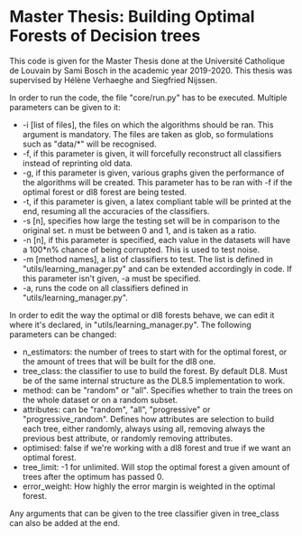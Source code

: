 # Master Thesis: Building Optimal Forests of Decision trees

This code is given for the Master Thesis done at the Université Catholique de Louvain by Sami Bosch in the academic year 2019-2020. This thesis was supervised by Hélène Verhaeghe and Siegfried Nijssen.

In order to run the code, the file "core/run.py" has to be executed. Multiple parameters can be given to it:

- -i [list of files], the files on which the algorithms should be ran. This argument is mandatory. The files are taken as glob, so formulations such as "data/\*" will be recognised.
- -f, if this parameter is given, it will forcefully reconstruct all classifiers instead of reprinting old data. 
- -g, if this parameter is given, various graphs given the performance of the algorithms will be created. This parameter has to be ran with -f if the optimal forest or dl8 forest are being tested.
- -t, if this parameter is given, a latex compliant table will be printed at the end, resuming all the accuracies of the classifiers.
- -s [n], specifies how large the testing set will be in comparison to the original set. n must be between 0 and 1, and is taken as a ratio.
- -n [n], if this parameter is specified, each value in the datasets will have a 100\*n% chance of being corrupted. This is used to test noise.
- -m [method names], a list of classifiers to test. The list is defined in "utils/learning_manager.py" and can be extended accordingly in code. If this parameter isn't given, -a must be specified.
- -a, runs the code on all classifiers defined in "utils/learning_manager.py".

In order to edit the way the optimal or dl8 forests behave, we can edit it where it's declared, in "utils/learning_manager.py". The following parameters can be changed:

- n_estimators: the number of trees to start with for the optimal forest, or the amount of trees that will be built for the dl8 one.
- tree_class: the classifier to use to build the forest. By default DL8. Must be of the same internal structure as the DL8.5 implementation to work.
- method: can be "random" or "all". Specifies whether to train the trees on the whole dataset or on a random subset.
- attributes: can be "random", "all", "progressive" or "progressive_random". Defines how attributes are selection to build each tree, either randomly, always using all, removing always the previous best attribute, or randomly removing attributes.
- optimised: false if we're working with a dl8 forest and true if we want an optimal forest.
- tree_limit: -1 for unlimited. Will stop the optimal forest a given amount of trees after the optimum has passed 0.
- error_weight: How highly the error margin is weighted in the optimal forest.

Any arguments that can be given to the tree classifier given in tree_class can also be added at the end.
